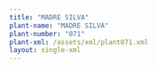 ```yaml
---
title: "MADRE SILVA"
plant-name: "MADRE SILVA"
plant-number: "071"
plant-xml: /assets/xml/plant071.xml
layout: single-xml
---
```

